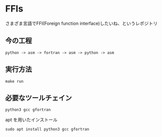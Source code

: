 # FFIs
さまざま言語でFFI(Foreign function interface)したいね、というレポジトリ

## 今の工程
```
python -> asm -> fortran -> asm -> python -> asm 
```

## 実行方法
```
make run
```

## 必要なツールチェイン
```
python3 gcc gfortran
```
apt を用いたインストール
```
sudo apt install python3 gcc gfortran
```